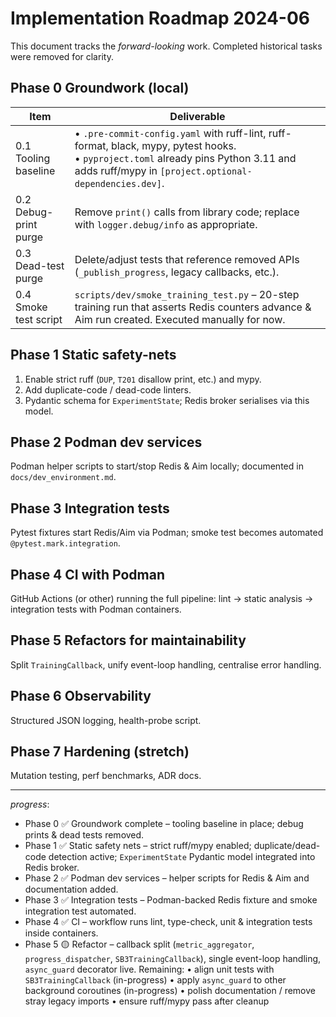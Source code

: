 # Implementation Roadmap 2024-06

This document tracks the _forward-looking_ work. Completed historical tasks were removed for clarity.

## Phase 0 Groundwork (local)

| Item                  | Deliverable                                                                                                                                                                                     |
| --------------------- | ----------------------------------------------------------------------------------------------------------------------------------------------------------------------------------------------- |
| 0.1 Tooling baseline  | • `.pre-commit-config.yaml` with ruff-lint, ruff-format, black, mypy, pytest hooks.<br>• `pyproject.toml` already pins Python 3.11 and adds ruff/mypy in `[project.optional-dependencies.dev]`. |
| 0.2 Debug-print purge | Remove `print()` calls from library code; replace with `logger.debug/info` as appropriate.                                                                                                      |
| 0.3 Dead-test purge   | Delete/adjust tests that reference removed APIs (`_publish_progress`, legacy callbacks, etc.).                                                                                                  |
| 0.4 Smoke test script | `scripts/dev/smoke_training_test.py` – 20-step training run that asserts Redis counters advance & Aim run created. Executed manually for now.                                                   |

## Phase 1 Static safety-nets

1. Enable strict ruff (`DUP`, `T201` disallow print, etc.) and mypy.
2. Add duplicate-code / dead-code linters.
3. Pydantic schema for `ExperimentState`; Redis broker serialises via this model.

## Phase 2 Podman dev services

Podman helper scripts to start/stop Redis & Aim locally; documented in `docs/dev_environment.md`.

## Phase 3 Integration tests

Pytest fixtures start Redis/Aim via Podman; smoke test becomes automated `@pytest.mark.integration`.

## Phase 4 CI with Podman

GitHub Actions (or other) running the full pipeline: lint → static analysis → integration tests with Podman containers.

## Phase 5 Refactors for maintainability

Split `TrainingCallback`, unify event-loop handling, centralise error handling.

## Phase 6 Observability

Structured JSON logging, health-probe script.

## Phase 7 Hardening (stretch)

Mutation testing, perf benchmarks, ADR docs.

---

_progress_:

-   Phase 0 ✅ Groundwork complete – tooling baseline in place; debug prints & dead tests removed.
-   Phase 1 ✅ Static safety nets – strict ruff/mypy enabled; duplicate/dead-code detection active; `ExperimentState` Pydantic model integrated into Redis broker.
-   Phase 2 ✅ Podman dev services – helper scripts for Redis & Aim and documentation added.
-   Phase 3 ✅ Integration tests – Podman-backed Redis fixture and smoke integration test automated.
-   Phase 4 ✅ CI – workflow runs lint, type-check, unit & integration tests inside containers.
-   Phase 5 🟡 Refactor – callback split (`metric_aggregator`, `progress_dispatcher`, `SB3TrainingCallback`), single event-loop handling, `async_guard` decorator live. Remaining:
    • align unit tests with `SB3TrainingCallback` (in-progress)
    • apply `async_guard` to other background coroutines (in-progress)
    • polish documentation / remove stray legacy imports
    • ensure ruff/mypy pass after cleanup
